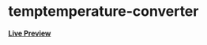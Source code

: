 # temptemperature-converter

**[Live Preview](https://coderboy-raiyan.github.io/temperature-converter/)**
